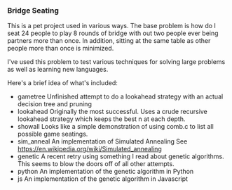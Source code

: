 ### Bridge Seating

This is a pet project used in various ways.  The base problem
is how do I seat 24 people to play 8 rounds of bridge with
out two people ever being partners more than once.  In addition,
sitting at the same table as other people more than once is minimized.

I've used this problem to test various techniques for solving
large problems as well as learning new languages.

Here's a brief idea of what's included:

- gametree
    Unfinished attempt to do a lookahead strategy with
    an actual decision tree and pruning
- lookahead
    Originally the most successful.  Uses a crude recursive
    lookahead strategy which keeps the best n at each depth.
- showall
    Looks like a simple demonstration of using comb.c to
    list all possible game seatings.
- sim_anneal
    An implementation of Simulated Annealing
    See https://en.wikipedia.org/wiki/Simulated_annealing
- genetic
    A recent retry using something I read about genetic
    algorithms.  This seems to blow the doors off of
    all other attempts.
- python
    An implementation of the genetic algorithm in Python
- js
    An implementation of the genetic algorithm in Javascript
